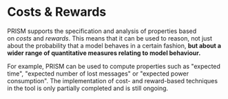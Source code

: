 # Costs & Rewards

PRISM supports the specification and analysis of properties based on _costs_ and _rewards_. This means that it can be used to reason, not just about the probability that a model behaves in a certain fashion, **but about a wider range of quantitative measures relating to model behaviour.**

For example, PRISM can be used to compute properties such as "expected time", "expected number of lost messages" or "expected power consumption". The implementation of cost- and reward-based techniques in the tool is only partially completed and is still ongoing.
